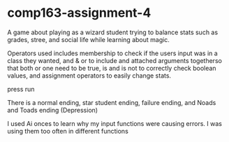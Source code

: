 # comp163-assignment-4

A game about playing as a wizard student trying to balance stats such as grades, stree, and social life while learning about magic.

Operators used includes membership to check if the users input was in a class they wanted, and & or to include and attached arguments togetherso that both or one need to be true, is and is not to correctly check boolean values, and assignment operators to easily change stats.

press run

There is a normal ending, star student ending, failure ending, and Noads and Toads ending (Depression)

I used Ai onces to learn why my input functions were causing errors. I was using them too often in different functions
